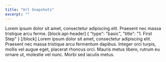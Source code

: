 ```yaml
---
title: "Url Snapshots"
excerpt: ""
---
```

Lorem ipsum dolor sit amet, consectetur adipiscing elit. Praesent nec massa tristique arcu ferme.
[block:api-header]
{
  "type": "basic",
  "title": "1. First Step"
}
[/block]
Lorem ipsum dolor sit amet, consectetur adipiscing elit. Praesent nec massa tristique arcu fermentum dapibus. Integer orci turpis, mollis vel augue eget, placerat rhoncus orci. Mauris metus libero, rutrum eu ornare ut, molestie vel nunc. Morbi sed iaculis metus.